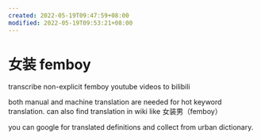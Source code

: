 ```yaml
---
created: 2022-05-19T09:47:59+08:00
modified: 2022-05-19T09:53:21+08:00
---
```


# 女装 femboy

transcribe non-explicit femboy youtube videos to bilibili

both manual and machine translation are needed for hot keyword translation. can also find translation in wiki like 女装男（femboy）

you can google for translated definitions and collect from urban dictionary.
